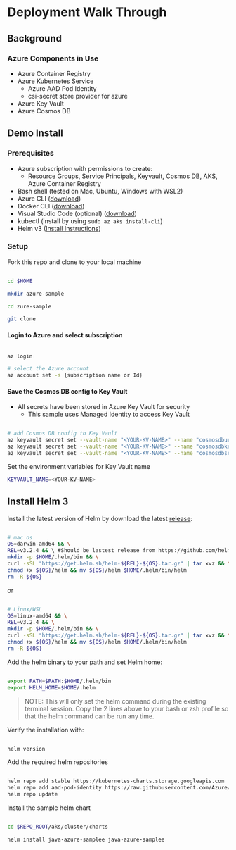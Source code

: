 # Deployment Walk Through

## Background


### Azure Components in Use

- Azure Container Registry
- Azure Kubernetes Service
  - Azure AAD Pod Identity
  - csi-secret store provider for azure
- Azure Key Vault
- Azure Cosmos DB

## Demo Install

### Prerequisites

- Azure subscription with permissions to create:
  - Resource Groups, Service Principals, Keyvault, Cosmos DB, AKS, Azure Container Registry
- Bash shell (tested on Mac, Ubuntu, Windows with WSL2)
- Azure CLI ([download](https://docs.microsoft.com/en-us/cli/azure/install-azure-cli?view=azure-cli-latest))
- Docker CLI ([download](https://docs.docker.com/install/))
- Visual Studio Code (optional) ([download](https://code.visualstudio.com/download))
- kubectl (install by using `sudo az aks install-cli`)
- Helm v3 ([Install Instructions](https://helm.sh/docs/intro/install/))

### Setup

Fork this repo and clone to your local machine

```bash

cd $HOME

mkdir azure-sample

cd zure-sample

git clone 
```

#### Login to Azure and select subscription

```bash

az login

# select the Azure account
az account set -s {subscription name or Id}
```

####  Save the Cosmos DB config to Key Vault

- All secrets have been stored in Azure Key Vault for security
  - This sample uses Managed Identity to access Key Vault


```bash

# add Cosmos DB config to Key Vault
az keyvault secret set --vault-name "<YOUR-KV-NAME>" --name "cosmosdburisecretname" --value "<Cosmosdb-URI>"
az keyvault secret set --vault-name "<YOUR-KV-NAME>" --name "cosmosdbkeysecretname" --value "<Cosmosdb-Key>"
az keyvault secret set --vault-name "<YOUR-KV-NAME>" --name "cosmosdbsecondarykeysecretname" --value "<Comsmosdb-secondary-key>"

```

Set the environment variables for Key Vault name

```bash
KEYVAULT_NAME=<YOUR-KV-NAME>
```

## Install Helm 3

Install the latest version of Helm by download the latest [release](https://github.com/helm/helm/releases):

```bash

# mac os
OS=darwin-amd64 && \
REL=v3.2.4 && \ #Should be lastest release from https://github.com/helm/helm/releases
mkdir -p $HOME/.helm/bin && \
curl -sSL "https://get.helm.sh/helm-${REL}-${OS}.tar.gz" | tar xvz && \
chmod +x ${OS}/helm && mv ${OS}/helm $HOME/.helm/bin/helm
rm -R ${OS}

```

or

```bash

# Linux/WSL
OS=linux-amd64 && \
REL=v3.2.4 && \
mkdir -p $HOME/.helm/bin && \
curl -sSL "https://get.helm.sh/helm-${REL}-${OS}.tar.gz" | tar xvz && \
chmod +x ${OS}/helm && mv ${OS}/helm $HOME/.helm/bin/helm
rm -R ${OS}

```

Add the helm binary to your path and set Helm home:

```bash

export PATH=$PATH:$HOME/.helm/bin
export HELM_HOME=$HOME/.helm

```

>NOTE: This will only set the helm command during the existing terminal session. Copy the 2 lines above to your bash or zsh profile so that the helm command can be run any time.

Verify the installation with:

```bash

helm version

```

Add the required helm repositories

```bash

helm repo add stable https://kubernetes-charts.storage.googleapis.com
helm repo add aad-pod-identity https://raw.githubusercontent.com/Azure/aad-pod-identity/master/charts
helm repo update

```

Install the sample helm chart

```bash

cd $REPO_ROOT/aks/cluster/charts

helm install java-azure-samplee java-azure-samplee

```